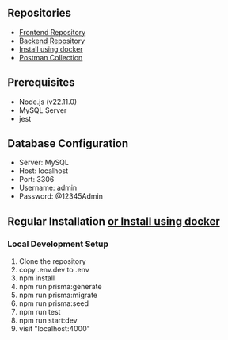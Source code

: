 ## Repositories
- [Frontend Repository](https://github.com/AymanNagyAhmed/chemist-task-frontend)
- [Backend Repository](https://github.com/AymanNagyAhmed/chemist-task-backend)
- [Install using docker](https://github.com/AymanNagyAhmed/chemist-task)
- [Postman Collection](https://github.com/AymanNagyAhmed/chemist-task-backend/blob/main/Chemist-Warehouses-task.postman_collection.json)


## Prerequisites
- Node.js (v22.11.0)
- MySQL Server
- jest


## Database Configuration
- Server: MySQL
- Host: localhost
- Port: 3306
- Username: admin
- Password: @12345Admin

## Regular Installation [or Install using docker](https://github.com/AymanNagyAhmed/chemist-task)

### Local Development Setup

1. Clone the repository
2. copy .env.dev to .env
3. npm install
4. npm run prisma:generate
5. npm run prisma:migrate
6. npm run prisma:seed
7. npm run test
8. npm run start:dev
9. visit "localhost:4000"

